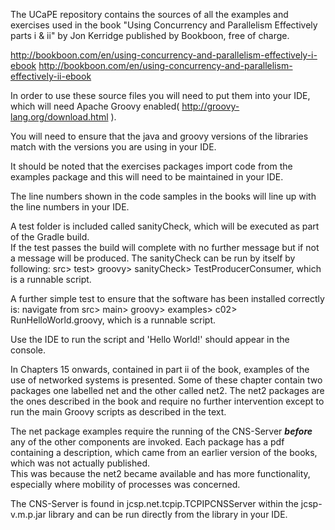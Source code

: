 The UCaPE repository contains the sources of all the examples and exercises
used in the book "Using Concurrency and Parallelism Effectively parts i & ii"
by Jon Kerridge published by Bookboon, free of charge.

http://bookboon.com/en/using-concurrency-and-parallelism-effectively-i-ebook
http://bookboon.com/en/using-concurrency-and-parallelism-effectively-ii-ebook

In order to use these source files you will need to put them into your IDE, which
will need Apache Groovy enabled( http://groovy-lang.org/download.html ).

You will need to ensure that the java and groovy versions of the libraries match
with the versions you are using in your IDE.

It should be noted that the exercises packages import code from the examples package
and this will need to be maintained in your IDE.

The line numbers shown in the code samples in the books will line up with the line 
numbers in your IDE.

A test folder is included called sanityCheck, which will be executed as part of the Gradle build.  
If the test passes the build will complete with no further message but if not a message
will be produced.  The sanityCheck can be run by itself by following:
src> test> groovy> sanityCheck> TestProducerConsumer, which is a runnable script.

A further simple test to ensure that the software has been installed correctly is:
navigate from src> main> groovy> examples> c02> RunHelloWorld.groovy, which is a runnable script.

Use the IDE to run the script and 'Hello World!' should appear in the console.

In Chapters 15 onwards, contained in part ii of the book, examples of the use of 
networked systems is presented.  Some of these chapter contain two packages one 
labelled net and the other called net2.  The net2 packages are the ones described 
in the book and require no further intervention except to run the main Groovy scripts
as described in the text.

The net package examples require the running of the CNS-Server **_before_** any 
of the other components are invoked.  Each package has a pdf containing a description,
which came from an earlier version of the books, which was not actually published.  
This was because the net2 became available and has more functionality, especially 
where mobility of processes was concerned.

The CNS-Server is found in jcsp.net.tcpip.TCPIPCNSServer within the jcsp-v.m.p.jar
library and can be run directly from the library in your IDE.